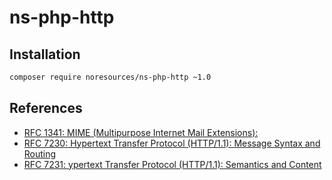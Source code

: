 # ns-php-http



## Installation

```bash
composer require noresources/ns-php-http ~1.0
```

## References

- [RFC 1341: MIME  (Multipurpose Internet Mail Extensions):](https://tools.ietf.org/html/rfc1341)
- [RFC 7230: Hypertext Transfer Protocol (HTTP/1.1): Message Syntax and Routing](https://tools.ietf.org/html/rfc7230)
- [RFC 7231: ypertext Transfer Protocol (HTTP/1.1): Semantics and Content](https://tools.ietf.org/html/rfc7231)
